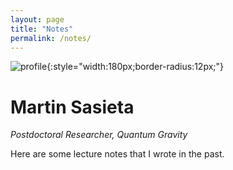 ```yaml
---
layout: page
title: "Notes"
permalink: /notes/
---
```


![profile](/assets/profile.jpg){:style="width:180px;border-radius:12px;"}

# Martin Sasieta
*Postdoctoral Researcher, Quantum Gravity*

Here are some lecture notes that I wrote in the past.
